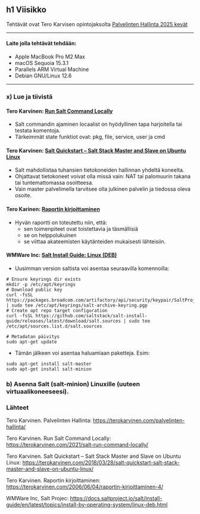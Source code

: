 ## h1 Viisikko

Tehtävät ovat Tero Karvisen opintojaksolta [Palvelinten Hallinta 2025 kevät](https://terokarvinen.com/palvelinten-hallinta/)

---

#### Laite jolla tehtävät tehdään:

- Apple MacBook Pro M2 Max
- macOS Sequoia 15.3.1
- Parallels ARM Virtual Machine
- Debian GNU/Linux 12.6

---

### x) Lue ja tiivistä

#### Tero Karvinen: [Run Salt Command Locally](https://terokarvinen.com/2021/salt-run-command-locally/)

- Salt commandin ajaminen locaalist on hyödyllinen tapa harjoitella tai testata komentoja. 
- Tärkeimmät state funktiot ovat: pkg, file, service, user ja cmd

#### Tero Karvinen: [Salt Quickstart – Salt Stack Master and Slave on Ubuntu Linux](https://terokarvinen.com/2018/03/28/salt-quickstart-salt-stack-master-and-slave-on-ubuntu-linux/)

- Salt mahdollistaa tuhansien tietokoneiden hallinnan yhdeltä koneelta. 
- Ohjattavat tietokoneet voivat olla missä vain: NAT tai palomuurin takana tai tuntemattomassa osoitteesa.
- Vain master palvelimella tarvitsee olla julkinen palvelin ja tiedossa oleva osoite.

#### Tero Karinen: [Raportin kirjoittaminen](https://terokarvinen.com/2006/06/04/raportin-kirjoittaminen-4/)

- Hyvän raportti on toteutettu niin, että:
    - sen toimenpiteet ovat toistettavia ja täsmällisiä
    - se on helppolukuinen
    - se viittaa akateemisten käytänteiden mukaisesti lähteisiin.

#### WMWare Inc: [Salt Install Guide: Linux (DEB)](https://docs.saltproject.io/salt/install-guide/en/latest/topics/install-by-operating-system/linux-deb.html)

- Uusimman version saltista voi asentaa seuraavilla komennoilla:

```
# Ensure keyrings dir exists
mkdir -p /etc/apt/keyrings
# Download public key
curl -fsSL https://packages.broadcom.com/artifactory/api/security/keypair/SaltProjectKey/public | sudo tee /etc/apt/keyrings/salt-archive-keyring.pgp
# Create apt repo target configuration
curl -fsSL https://github.com/saltstack/salt-install-guide/releases/latest/download/salt.sources | sudo tee /etc/apt/sources.list.d/salt.sources
```
```
# Metadatan päivitys
sudo apt-get update
```

- Tämän jälkeen voi asentaa haluamiaan paketteja. Esim:

```
sudo apt-get install salt-master
sudo apt-get install salt-minion
```

### b) Asenna Salt (salt-minion) Linuxille (uuteen virtuaalikoneeseesi).





### Lähteet

Tero Karvinen. Palvelinten Hallinta: https://terokarvinen.com/palvelinten-hallinta/

Tero Karvinen. Run Salt Command Locally: https://terokarvinen.com/2021/salt-run-command-locally/

Tero Karvinen. Salt Quickstart – Salt Stack Master and Slave on Ubuntu Linux: https://terokarvinen.com/2018/03/28/salt-quickstart-salt-stack-master-and-slave-on-ubuntu-linux/

Tero Karvinen. Raportin kirjoittaminen: https://terokarvinen.com/2006/06/04/raportin-kirjoittaminen-4/

WMWare Inc, Salt Projec: https://docs.saltproject.io/salt/install-guide/en/latest/topics/install-by-operating-system/linux-deb.html